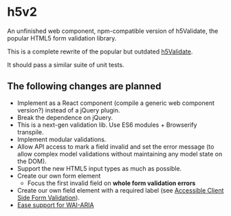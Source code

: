 h5v2
====

An unfinished web component, npm-compatible version of h5Validate, the popular HTML5 form validation library.

This is a complete rewrite of the popular but outdated [h5Validate](https://github.com/ericelliott/h5Validate).

It should pass a similar suite of unit tests.

## The following changes are planned

* Implement as a React component (compile a generic web component version?) instead of a jQuery plugin.
* Break the dependence on jQuery.
* This is a next-gen validation lib. Use ES6 modules + Browserify transpile.
* Implement modular validations.
* Allow API access to mark a field invalid and set the error message (to allow complex model validations without maintaining any model state on the DOM).
* Support the new HTML5 input types as much as possible.
* Create our own form element
  * Focus the first invalid field on **whole form validation errors**
* Create our own field element with a required label (see [Accessible Client Side Form Validation](http://www.deque.com/blog/accessible-client-side-form-validation-html5/)).
* [Ease support for WAI-ARIA](http://www.deque.com/blog/accessible-client-side-form-validation-html5-wai-aria/)
